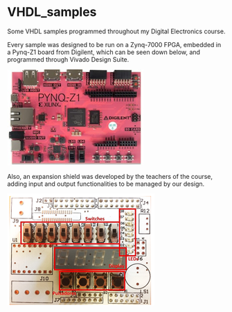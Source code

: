 # VHDL_samples

Some VHDL samples programmed throughout my Digital Electronics course.

Every sample was designed to be run on a Zynq-7000 FPGA, embedded in a Pynq-Z1 board from Digilent, which can be seen down below, and programmed through Vivado Design Suite.

![Digilent Pynq-Z1 Board](ee.png)

Also, an expansion shield was developed by the teachers of the course, adding input and output functionalities to be managed by our design.

![Expansion Shield](eee.png)
